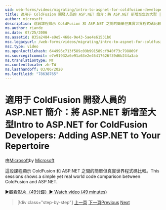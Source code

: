 ```yaml
---
uid: web-forms/videos/migrating/intro-to-aspnet-for-coldfusion-developers-adding-aspnet-to-your-repertoire
title: 適用于 ColdFusion 開發人員的 ASP.NET 簡介：將 ASP.NET 新增至您的大型 |Microsoft Docs
author: microsoft
description: 這段課程顯示 ColdFusion 和 ASP.NET 之間的簡單但真實世界程式碼比較。
ms.author: riande
ms.date: 07/25/2006
ms.assetid: 835a2484-e9e5-468e-9e43-5ae4e61531b6
msc.legacyurl: /web-forms/videos/migrating/intro-to-aspnet-for-coldfusion-developers-adding-aspnet-to-your-repertoire
msc.type: video
ms.openlocfilehash: 644996c713f589c09b991589cf940f73c798809f
ms.sourcegitcommit: e7e91932a6e91a63e2e46417626f39d6b244a3ab
ms.translationtype: MT
ms.contentlocale: zh-TW
ms.lasthandoff: 03/06/2020
ms.locfileid: "78638765"
---
```

# <a name="intro-to-aspnet-for-coldfusion-developers-adding-aspnet-to-your-repertoire"></a><span data-ttu-id="5370b-103">適用于 ColdFusion 開發人員的 ASP.NET 簡介：將 ASP.NET 新增至大型</span><span class="sxs-lookup"><span data-stu-id="5370b-103">Intro to ASP.NET for ColdFusion Developers: Adding ASP.NET to Your Repertoire</span></span>

<span data-ttu-id="5370b-104">由[Microsoft](https://github.com/microsoft)</span><span class="sxs-lookup"><span data-stu-id="5370b-104">by [Microsoft](https://github.com/microsoft)</span></span>

<span data-ttu-id="5370b-105">這段課程顯示 ColdFusion 和 ASP.NET 之間的簡單但真實世界程式碼比較。</span><span class="sxs-lookup"><span data-stu-id="5370b-105">This sessions shows a simple yet real world code comparison between ColdFusion and ASP.NET.</span></span>

[<span data-ttu-id="5370b-106">&#9654;觀看影片（49分鐘）</span><span class="sxs-lookup"><span data-stu-id="5370b-106">&#9654; Watch video (49 minutes)</span></span>](https://channel9.msdn.com/Blogs/ASP-NET-Site-Videos/intro-to-aspnet-for-coldfusion-developers-adding-aspnet-to-your-repertoire)

> [!div class="step-by-step"]
> <span data-ttu-id="5370b-107">[上一頁](intro-to-aspnet-for-jsp-developers-building-applications.md)
> [下一頁](introduction-to-aspnet-for-coldfusion-developers-building-an-aspnet-application.md)</span><span class="sxs-lookup"><span data-stu-id="5370b-107">[Previous](intro-to-aspnet-for-jsp-developers-building-applications.md)
[Next](introduction-to-aspnet-for-coldfusion-developers-building-an-aspnet-application.md)</span></span>

